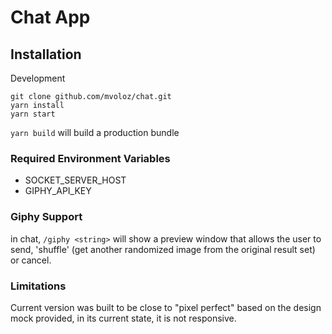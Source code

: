 # Chat App

## Installation

Development

```
git clone github.com/mvoloz/chat.git
yarn install
yarn start
```

`yarn build` will build a production bundle

### Required Environment Variables

- SOCKET_SERVER_HOST
- GIPHY_API_KEY

### Giphy Support

in chat, `/giphy <string>` will show a preview window that allows
the user to send, 'shuffle' (get another randomized image from the original result set) or cancel.

### Limitations

Current version was built to be close to "pixel perfect" based on the design mock provided, in its current state, it is not responsive.
